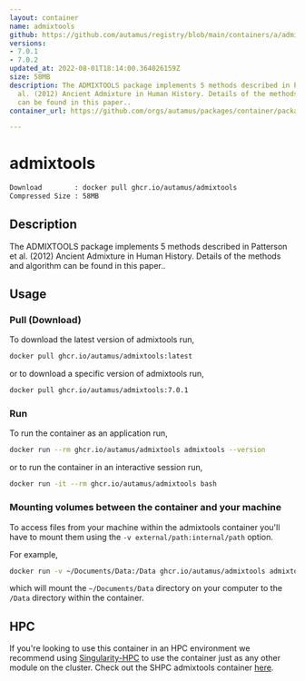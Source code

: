 ```yaml
---
layout: container
name: admixtools
github: https://github.com/autamus/registry/blob/main/containers/a/admixtools/spack.yaml
versions:
- 7.0.1
- 7.0.2
updated_at: 2022-08-01T18:14:00.364026159Z
size: 58MB
description: The ADMIXTOOLS package implements 5 methods described in Patterson et
  al. (2012) Ancient Admixture in Human History. Details of the methods and algorithm
  can be found in this paper..
container_url: https://github.com/orgs/autamus/packages/container/package/admixtools

---
```

# admixtools
```bash 
Download        : docker pull ghcr.io/autamus/admixtools
Compressed Size : 58MB
```

## Description
The ADMIXTOOLS package implements 5 methods described in Patterson et al. (2012) Ancient Admixture in Human History. Details of the methods and algorithm can be found in this paper..

## Usage
### Pull (Download)
To download the latest version of admixtools run,

```bash
docker pull ghcr.io/autamus/admixtools:latest
```

or to download a specific version of admixtools run,

```bash
docker pull ghcr.io/autamus/admixtools:7.0.1
```
### Run
To run the container as an application run,
```bash
docker run --rm ghcr.io/autamus/admixtools admixtools --version
```

or to run the container in an interactive session run,
```bash
docker run -it --rm ghcr.io/autamus/admixtools bash
```

### Mounting volumes between the container and your machine
To access files from your machine within the admixtools container you'll have to mount them using the `-v external/path:internal/path` option.

For example,
```bash
docker run -v ~/Documents/Data:/Data ghcr.io/autamus/admixtools admixtools /Data/myData.csv
```
which will mount the `~/Documents/Data` directory on your computer to the `/Data` directory within the container.

## HPC
If you're looking to use this container in an HPC environment we recommend using [Singularity-HPC](https://singularity-hpc.readthedocs.io) to use the container just as any other module on the cluster. Check out the SHPC admixtools container [here](https://singularityhub.github.io/singularity-hpc/r/ghcr.io-autamus-admixtools/).
